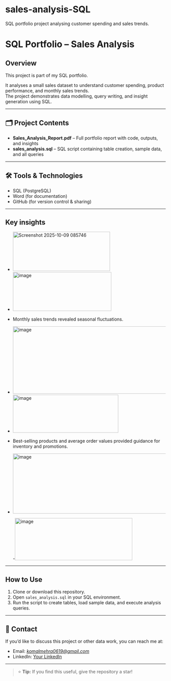 # sales-analysis-SQL
SQL portfolio project analysing customer spending and sales trends.

# SQL Portfolio – Sales Analysis

##  Overview
This project is part of my SQL portfolio.  

It analyses a small sales dataset to understand customer spending, product performance, and monthly sales trends.  
The project demonstrates data modelling, query writing, and insight generation using SQL.

---

## 🗂️ Project Contents
- **Sales_Analysis_Report.pdf** – Full portfolio report with code, outputs, and insights  
- **sales_analysis.sql** – SQL script containing table creation, sample data, and all queries

---

## 🛠️ Tools & Technologies
- SQL (PostgreSQL)  
- Word (for documentation)  
- GitHub (for version control & sharing)

---

##   Key insights


- <img width="305" height="123" alt="Screenshot 2025-10-09 085746" src="https://github.com/user-attachments/assets/d5a81a5d-3dd0-4178-af1a-63ed2c58a6fd" />




- <img width="309" height="122" alt="image" src="https://github.com/user-attachments/assets/63c6dfa5-e61f-42d4-8dbf-d355caedbc2a" />


- Monthly sales trends revealed seasonal fluctuations.

 -  <img width="677" height="211" alt="image" src="https://github.com/user-attachments/assets/9348f874-238a-4ff6-965e-f215b88e3f3e" />


- <img width="331" height="119" alt="image" src="https://github.com/user-attachments/assets/29e65bd6-2670-4136-8b73-62f73f8b74ee" />


- Best-selling products and average order values provided guidance for inventory and promotions.

- <img width="648" height="188" alt="image" src="https://github.com/user-attachments/assets/4fe209c9-c85c-4196-970f-ed89b01374c6" />


  -<img width="369" height="132" alt="image" src="https://github.com/user-attachments/assets/9549ef83-2ba7-47e6-9a95-5a808ac03df6" />



---

##  How to Use
1. Clone or download this repository.  
2. Open `sales_analysis.sql` in your SQL environment.  
3. Run the script to create tables, load sample data, and execute analysis queries.

---

## 📧 Contact
If you’d like to discuss this project or other data work, you can reach me at:
- Email: *komalmehra0619@gmail.com*
- LinkedIn: [Your LinkedIn](www.linkedin.com/in/komal-mehra-059a09364)

---

> ⭐ **Tip:** If you find this useful, give the repository a star!
